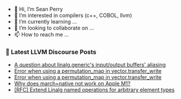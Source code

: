 - 👋 Hi, I’m Sean Perry
- 👀 I’m interested in compilers (c++, COBOL, llvm)
- 🌱 I’m currently learning ...
- 💞️ I’m looking to collaborate on ...
- 📫 How to reach me ...

<!---
s66perry/s66perry is a ✨ special ✨ repository because its `README.md` (this file) appears on your GitHub profile.
You can click the Preview link to take a look at your changes.
--->
### 📕 Latest LLVM Discourse Posts

<!-- DISCOURSE-LLVM:START -->
- [A question about linalg.generic&#39;s input/output buffers&#39; aliasing](https://llvm.discourse.group/t/a-question-about-linalg-generics-input-output-buffers-aliasing/5655/6)
- [Error when using a permutation_map in vector.transfer_write](https://llvm.discourse.group/t/error-when-using-a-permutation-map-in-vector-transfer-write/5665/4)
- [Error when using a permutation_map in vector.transfer_write](https://llvm.discourse.group/t/error-when-using-a-permutation-map-in-vector-transfer-write/5665/3)
- [Why does march=native not work on Apple M1?](https://llvm.discourse.group/t/why-does-march-native-not-work-on-apple-m1/2733/2)
- [[RFC] Extend Linalg named operations for arbitrary element types](https://llvm.discourse.group/t/rfc-extend-linalg-named-operations-for-arbitrary-element-types/5631/9)
<!-- DISCOURSE-LLVM:END -->
